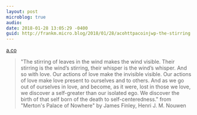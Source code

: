 ```yaml
---
layout: post
microblog: true
audio: 
date: 2018-01-28 13:05:29 -0400
guid: http://frankm.micro.blog/2018/01/28/acohttpacoinjwp-the-stirring.html
---
```

 [a.co](http://a.co/i7n1jWp)

> "The stirring of leaves in the wind makes the wind visible. Their stirring is the wind’s stirring, their whisper is the wind’s whisper. And so with love. Our actions of love make the invisible visible. Our actions of love make love present to ourselves and to others. And as we go out of ourselves in love, and become, as it were, lost in those we love, we discover a self-greater than our isolated ego. We discover the birth of that self born of the death to self-centeredness." from "Merton's Palace of Nowhere" by James Finley, Henri J. M. Nouwen
